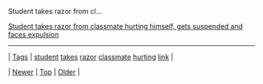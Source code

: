 <!--
title: Student takes razor from classmate hurting himself, gets suspended and faces expulsion
date: 2020-06-28T15:27:00.272Z
tags: student, takes, razor, classmate, hurting, link
-->


Student takes razor from cl...

[Student takes razor from classmate hurting himself, gets suspended and faces expulsion](http://news.yahoo.com/blogs/oddnews/student-takes-razor-from-classmate-hurting-himself--gets-suspended-and-faces-expulsion-193644442.html?soc_src=copy)

<!--BOTTOM-POST-NAVIGATION-->
---

| [Tags](tags.md) | [student](tag-student.md) [takes](tag-takes.md) [razor](tag-razor.md) [classmate](tag-classmate.md) [hurting](tag-hurting.md) [link](tag-link.md) |

| [Newer](80264236814.md) | [Top](index.md) | [Older](80342531246.md) |